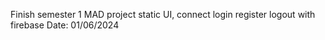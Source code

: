 Finish semester 1 MAD project static UI, connect login register logout with firebase
Date: 01/06/2024
